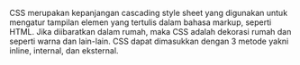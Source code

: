 CSS merupakan kepanjangan cascading style sheet yang digunakan untuk mengatur tampilan elemen yang tertulis dalam bahasa markup, seperti HTML. Jika diibaratkan dalam rumah, maka CSS adalah dekorasi rumah dan seperti warna dan lain-lain.
CSS dapat dimasukkan dengan 3 metode yakni inline, internal, dan eksternal.

